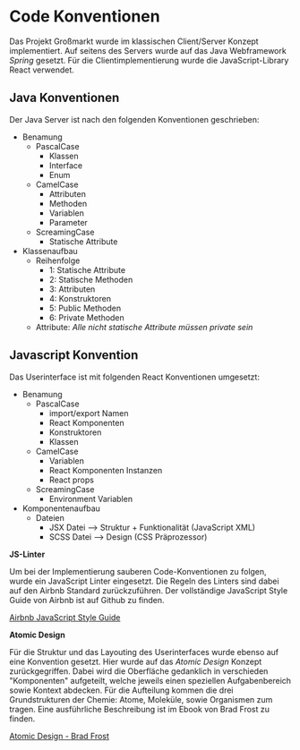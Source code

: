 # Code Konventionen

Das Projekt Großmarkt wurde im klassischen Client/Server Konzept implementiert. Auf seitens des Servers wurde auf das Java Webframework *Spring* gesetzt. Für die Clientimplementierung wurde die JavaScript-Library React verwendet.

## Java Konventionen

Der Java Server ist nach den folgenden Konventionen geschrieben:

- Benamung
  - PascalCase
    - Klassen
    - Interface
    - Enum
  - CamelCase
    - Attributen
    - Methoden
    - Variablen
    - Parameter
  - ScreamingCase
    - Statische Attribute
- Klassenaufbau
  - Reihenfolge
    - 1: Statische Attribute
    - 2: Statische Methoden
    - 3: Attributen
    - 4: Konstruktoren
    - 5: Public Methoden
    - 6: Private Methoden
  - Attribute: *Alle nicht statische Attribute müssen private sein*

## Javascript Konvention

Das Userinterface ist mit folgenden React Konventionen umgesetzt:

- Benamung
  - PascalCase
    - import/export Namen
    - React Komponenten
    - Konstruktoren
    - Klassen
  - CamelCase
    - Variablen
    - React Komponenten Instanzen
    - React props
  - ScreamingCase
    - Environment Variablen
- Komponentenaufbau
  - Dateien
    - JSX Datei --> Struktur + Funktionalität (JavaScript XML)
    - SCSS Datei --> Design (CSS Präprozessor)


**JS-Linter**

Um bei der Implementierung sauberen Code-Konventionen zu folgen, wurde ein JavaScript Linter eingesetzt. Die Regeln des Linters sind dabei auf den Airbnb Standard zurückzuführen. Der vollständige JavaScript Style Guide von Airbnb ist auf Github zu finden.

[Airbnb JavaScript Style Guide](https://github.com/airbnb/javascript) 


**Atomic Design**

Für die Struktur und das Layouting des Userinterfaces wurde ebenso auf eine Konvention gesetzt. Hier wurde auf das *Atomic Design* Konzept zurückgegriffen. Dabei wird die Oberfläche gedanklich in verschieden "Komponenten" aufgeteilt, welche jeweils einen speziellen Aufgabenbereich sowie Kontext abdecken. Für die Aufteilung kommen die drei Grundstrukturen der Chemie: Atome, Moleküle, sowie Organismen zum tragen. Eine ausführliche Beschreibung ist im Ebook von Brad Frost zu finden.

[Atomic Design - Brad Frost](http://bradfrost.com/blog/post/atomic-web-design/)